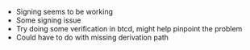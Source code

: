 * Signing seems to be working
* Some signing issue
* Try doing some verification in btcd, might help pinpoint the problem
* Could have to do with missing derivation path
